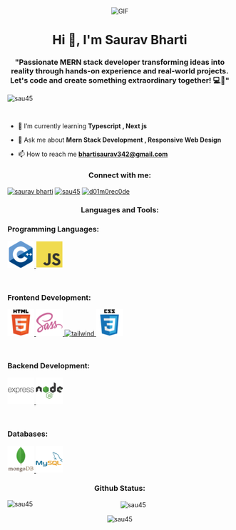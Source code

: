<div align="center">
<div align="center">
  <img src="https://user-images.githubusercontent.com/74038190/212749171-b84692a8-2b04-4e3b-93ca-ac14705da224.gif" alt="GIF" width="400" height="400">
</div>
</div>
<h1 align="center">Hi 👋, I'm Saurav Bharti</h1>
<h3 align="center">"Passionate MERN stack developer transforming ideas into reality through hands-on experience and real-world projects. Let's code and create something extraordinary together! 💻🚀"</h3>

<p align="left"> <img src="https://komarev.com/ghpvc/?username=sau45&label=Profile%20views&color=0e75b6&style=flat" alt="sau45" /> </p>

<p align="left"> <a href="https://twitter.com/" target="blank"><img src="https://img.shields.io/twitter/follow/?logo=twitter&style=for-the-badge" alt="" /></a> </p>

- 🌱 I’m currently learning **Typescript , Next js**

- 💬 Ask me about **Mern Stack Development , Responsive Web Design**

- 📫 How to reach me **bhartisaurav342@gmail.com**

<h3 align="center">Connect with me:</h3>
<p align="left">
<a href="https://linkedin.com/in/saurav bharti" target="blank"><img align="center" src="https://raw.githubusercontent.com/rahuldkjain/github-profile-readme-generator/master/src/images/icons/Social/linked-in-alt.svg" alt="saurav bharti" height="60" width="60" /></a>
<a href="https://www.leetcode.com/sau45" target="blank"><img align="center" src="https://raw.githubusercontent.com/rahuldkjain/github-profile-readme-generator/master/src/images/icons/Social/leet-code.svg" alt="sau45" height="60" width="60" /></a>
<a href="https://auth.geeksforgeeks.org/user/d01m0rec0de" target="blank"><img align="center" src="https://raw.githubusercontent.com/rahuldkjain/github-profile-readme-generator/master/src/images/icons/Social/geeks-for-geeks.svg" alt="d01m0rec0de" height="60" width="60" /></a>
</p>

<h3 align="center">Languages and Tools:</h3>
 <h3 align="left">Programming Languages:</h3>
<p align="left"> 
  <a href="https://www.w3schools.com/cpp/" target="_blank" rel="noreferrer"> 
    <img src="https://raw.githubusercontent.com/devicons/devicon/master/icons/cplusplus/cplusplus-original.svg" alt="cplusplus" height="60" width="60"/> 
  </a>
  <a href="https://developer.mozilla.org/en-US/docs/Web/JavaScript" target="_blank" rel="noreferrer"> 
    <img src="https://raw.githubusercontent.com/devicons/devicon/master/icons/javascript/javascript-original.svg" alt="javascript" height="60" width="60"/> 
  </a>
</p>
<br>
<h3 align="left">Frontend Development:</h3>
<p align="left"> 
  <a href="https://www.w3.org/html/" target="_blank" rel="noreferrer"> 
    <img src="https://raw.githubusercontent.com/devicons/devicon/master/icons/html5/html5-original-wordmark.svg" alt="html5" height="60" width="60"/> 
  </a>
  <a href="https://sass-lang.com" target="_blank" rel="noreferrer"> 
    <img src="https://raw.githubusercontent.com/devicons/devicon/master/icons/sass/sass-original.svg" alt="sass" height="60" width="60"/> 
  </a>
  <a href="https://tailwindcss.com/" target="_blank" rel="noreferrer"> 
    <img src="https://www.vectorlogo.zone/logos/tailwindcss/tailwindcss-icon.svg" alt="tailwind" height="60" width="60"/> 
  </a>
  <a href="https://www.w3schools.com/css/" target="_blank" rel="noreferrer" "> 
    <img src="https://raw.githubusercontent.com/devicons/devicon/master/icons/css3/css3-original-wordmark.svg" alt="css3" height="60" width="60"/> 
  </a>
  <!-- Add more frontend tools as needed -->
</p>
<br>
<h3 align="left">Backend Development:</h3>
<p align="left"> 
  <a href="https://expressjs.com" target="_blank" rel="noreferrer"> 
    <img src="https://raw.githubusercontent.com/devicons/devicon/master/icons/express/express-original-wordmark.svg" alt="express" height="60" width="60"/> 
  </a>
  <a href="https://nodejs.org" target="_blank" rel="noreferrer"> 
    <img src="https://raw.githubusercontent.com/devicons/devicon/master/icons/nodejs/nodejs-original-wordmark.svg" alt="nodejs" height="60" width="60"/> 
  </a>
  <!-- Add more backend tools as needed -->
</p>
<br>
<h3 align="left">Databases:</h3>
<p align="left"> 
  <a href="https://www.mongodb.com/" target="_blank" rel="noreferrer"> 
    <img src="https://raw.githubusercontent.com/devicons/devicon/master/icons/mongodb/mongodb-original-wordmark.svg" alt="mongodb" height="60" width="60"/> 
  </a>
  <a href="https://www.mysql.com/" target="_blank" rel="noreferrer"> 
    <img src="https://raw.githubusercontent.com/devicons/devicon/master/icons/mysql/mysql-original-wordmark.svg" alt="mysql" height="60" width="60"/> 
  </a>
  <!-- Add more database tools as needed -->
</p>

<div align="center">
  <h3 align="center">Github Status:</h3>
  <p><img align="left" src="https://github-readme-stats.vercel.app/api/top-langs?username=sau45&show_icons=true&locale=en&layout=compact" alt="sau45" /></p>

<p>&nbsp;<img align="center" src="https://github-readme-stats.vercel.app/api?username=sau45&show_icons=true&locale=en" alt="sau45" /></p>

<p><img align="center" src="https://github-readme-streak-stats.herokuapp.com/?user=sau45&" alt="sau45" /></p>
</div>

